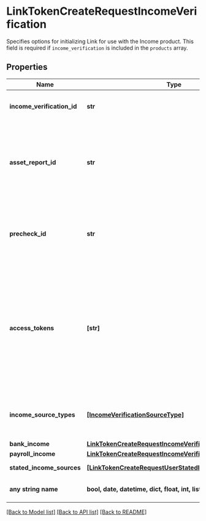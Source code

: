 # LinkTokenCreateRequestIncomeVerification

Specifies options for initializing Link for use with the Income product. This field is required if `income_verification` is included in the `products` array.

## Properties
Name | Type | Description | Notes
------------ | ------------- | ------------- | -------------
**income_verification_id** | **str** | The &#x60;income_verification_id&#x60; of the verification instance, as provided by &#x60;/income/verification/create&#x60;. | [optional] 
**asset_report_id** | **str** | The &#x60;asset_report_id&#x60; of an asset report associated with the user, as provided by &#x60;/asset_report/create&#x60;. Providing an &#x60;asset_report_id&#x60; is optional and can be used to verify the user through a streamlined flow. If provided, the bank linking flow will be skipped. | [optional] 
**precheck_id** | **str** | The ID of a precheck created with &#x60;/income/verification/precheck&#x60;. Will be used to improve conversion of the income verification flow by streamlining the Link interface presented to the end user. | [optional] 
**access_tokens** | **[str]** | An array of access tokens corresponding to Items that a user has previously connected with. Data from these institutions will be cross-referenced with document data received during the Document Income flow to help verify that the uploaded documents are accurate. If the &#x60;transactions&#x60; product was not initialized for these Items during link, it will be initialized after this Link session.  This field should only be used with the &#x60;payroll&#x60; income source type. | [optional] 
**income_source_types** | [**[IncomeVerificationSourceType]**](IncomeVerificationSourceType.md) | The types of source income data that users will be permitted to share. Options include &#x60;bank&#x60; and &#x60;payroll&#x60;. Currently you can only specify one of these options. | [optional] 
**bank_income** | [**LinkTokenCreateRequestIncomeVerificationBankIncome**](LinkTokenCreateRequestIncomeVerificationBankIncome.md) |  | [optional] 
**payroll_income** | [**LinkTokenCreateRequestIncomeVerificationPayrollIncome**](LinkTokenCreateRequestIncomeVerificationPayrollIncome.md) |  | [optional] 
**stated_income_sources** | [**[LinkTokenCreateRequestUserStatedIncomeSource]**](LinkTokenCreateRequestUserStatedIncomeSource.md) | A list of user stated income sources | [optional] 
**any string name** | **bool, date, datetime, dict, float, int, list, str, none_type** | any string name can be used but the value must be the correct type | [optional]

[[Back to Model list]](../README.md#documentation-for-models) [[Back to API list]](../README.md#documentation-for-api-endpoints) [[Back to README]](../README.md)


